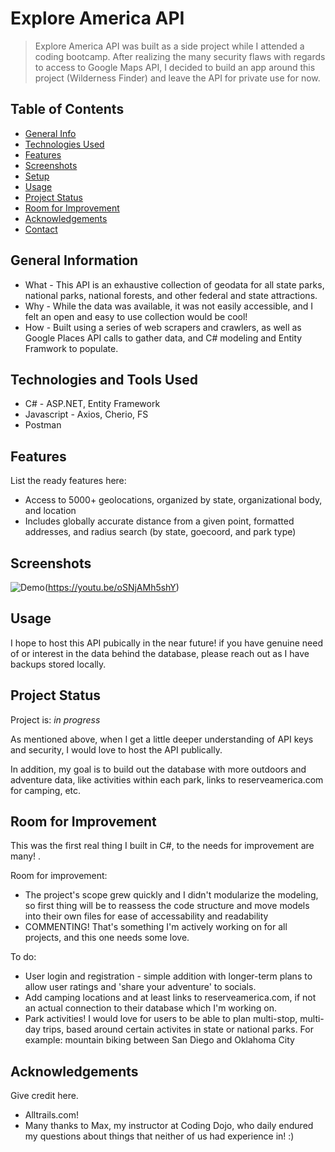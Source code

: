 # Explore America API
> Explore America API was built as a side project while I attended a coding bootcamp. After realizing the many security flaws with regards to access to Google Maps API, I decided to build an app around this project (Wilderness Finder) and leave the API for private use for now.



## Table of Contents
* [General Info](#general-information)
* [Technologies Used](#technologies-used)
* [Features](#features)
* [Screenshots](#screenshots)
* [Setup](#setup)
* [Usage](#usage)
* [Project Status](#project-status)
* [Room for Improvement](#room-for-improvement)
* [Acknowledgements](#acknowledgements)
* [Contact](#contact)
<!-- * [License](#license) -->


## General Information
- What - This API is an exhaustive collection of geodata for all state parks, national parks, national forests, and other federal and state attractions.
- Why - While the data was available, it was not easily accessible, and I felt an open and easy to use collection would be cool!
- How - Built using a series of web scrapers and crawlers, as well as Google Places API calls to gather data, and C# modeling and Entity Framwork to populate. 
<!-- You don't have to answer all the questions - just the ones relevant to your project. -->


## Technologies and Tools Used
- C# - ASP.NET, Entity Framework
- Javascript - Axios, Cherio, FS
- Postman


## Features
List the ready features here:
- Access to 5000+ geolocations, organized by state, organizational body, and location
- Includes globally accurate distance from a given point, formatted addresses, and radius search (by state, goecoord, and park type) 

## Screenshots
![Demo](explore.gif)(https://youtu.be/oSNjAMh5shY)

## Usage
I hope to host this API pubically in the near future! if you have genuine need of or interest in the data behind the database, please reach out as I have backups stored locally. 


## Project Status
Project is: _in progress_ 

As mentioned above, when I get a little deeper understanding of API keys and security, I would love to host the API publically. 

In addition, my goal is to build out the database with more outdoors and adventure data, like activities within each park, links to reserveamerica.com for camping, etc. 

## Room for Improvement
This was the first real thing I built in C#, to the needs for improvement are many! .

Room for improvement:
- The project's scope grew quickly and I didn't modularize the modeling, so first thing will be to reassess the code structure and move models into their own files for ease of accessability and readability
- COMMENTING! That's something I'm actively working on for all projects, and this one needs some love. 

To do:
- User login and registration - simple addition with longer-term plans to allow user ratings and 'share your adventure' to socials. 
- Add camping locations and at least links to reserveamerica.com, if not an actual connection to their database which I'm working on. 
- Park activities! I would love for users to be able to plan multi-stop, multi-day trips, based around certain activites in state or national parks. For example: mountain biking between San Diego and Oklahoma City


## Acknowledgements
Give credit here.
- Alltrails.com! 
- Many thanks to Max, my instructor at Coding Dojo, who daily endured my questions about things that neither of us had experience in! :)


<!-- Optional -->
<!-- ## License -->
<!-- This project is open source and available under the [... License](). -->

<!-- You don't have to include all sections - just the one's relevant to your project -->
